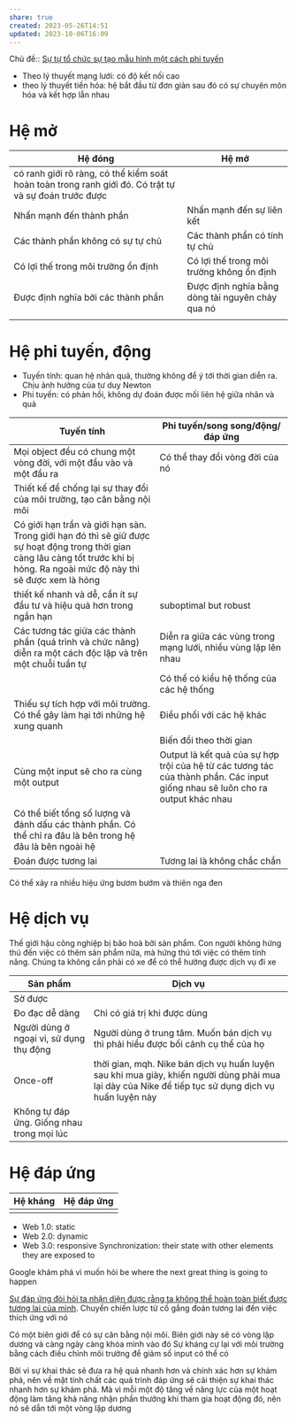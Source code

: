 ```yaml
---
share: true
created: 2023-05-26T14:51
updated: 2023-10-06T16:09
---
```

Chủ đề:: [Sự tự tổ chức sự tạo mẫu hình một cách phi tuyến](./S%E1%BB%B1%20t%E1%BB%B1%20t%E1%BB%95%20ch%E1%BB%A9c%20s%E1%BB%B1%20t%E1%BA%A1o%20m%E1%BA%ABu%20h%C3%ACnh%20m%E1%BB%99t%20c%C3%A1ch%20phi%20tuy%E1%BA%BFn.md)
- Theo lý thuyết mạng lưới: có độ kết nối cao 
- theo lý thuyết tiến hóa: hệ bắt đầu từ đơn giản sau đó có sự chuyên môn hóa và kết hợp lẫn nhau
# Hệ mở
| Hệ đóng                                                                                               | Hệ mở                                            |
| ----------------------------------------------------------------------------------------------------- | ------------------------------------------------ |
| có ranh giới rõ ràng, có thể kiểm soát hoàn toàn trong ranh giới đó. Có trật tự và sự đoán trước được |                                                  |
| Nhấn mạnh đến thành phần                                                                              | Nhấn mạnh đến sự liên kết                        |
| Các thành phần không có sự tự chủ                                                                     | Các thành phần có tính tự chủ                    |
| Có lợi thế trong môi trường ổn định                                                                   | Có lợi thế trong môi trường không ổn định        |
| Được định nghĩa bởi các thành phần                                                                    | Được định nghĩa bằng dòng tài nguyên chảy qua nó |
|                                                                                                       |                                                  |

# Hệ phi tuyến, động 
- Tuyến tính: quan hệ nhân quả, thường không để ý tới thời gian diễn ra. Chịu ảnh hưởng của tư duy Newton
- Phi tuyến: có phản hồi, không dự đoán được mối liên hệ giữa nhân và quả

| Tuyến tính                                                                                                                                                                        | Phi tuyến/song song/động/đáp ứng                                                                                               |
| --------------------------------------------------------------------------------------------------------------------------------------------------------------------------------- | ------------------------------------------------------------------------------------------------------------------------------ |
| Mọi object đều có chung một vòng đời, với một đầu vào và một đầu ra                                                                                                               | Có thể thay đổi vòng đời của nó                                                                                                |
| Thiết kế để chống lại sự thay đổi của môi trường, tạo cân bằng nội môi                                                                                                            |                                                                                                                                |
| Có giới hạn trần và giới hạn sàn. Trong giới hạn đó thì sẽ giữ được sự hoạt động trong thời gian càng lâu càng tốt trước khi bị hỏng. Ra ngoài mức độ này thì sẽ được xem là hỏng |                                                                                                                                |
| thiết kế nhanh và dễ, cần ít sự đầu tư và hiệu quả hơn trong ngắn hạn                                                                                                             | suboptimal but robust                                                                                                          |
| Các tương tác giữa các thành phần (quá trình và chức năng) diễn ra một cách độc lập và trên một chuỗi tuần tự                                                                     | Diễn ra giữa các vùng trong mạng lưới, nhiều vùng lặp lên nhau                                                                 |
|                                                                                                                                                                                   | Có thể có kiểu hệ thống của các hệ thống                                                                                       |
| Thiếu sự tích hợp với môi trường. Có thể gây làm hại tới những hệ xung quanh                                                                                                      | Điều phối với các hệ khác                                                                                                      |
|                                                                                                                                                                                   | Biến đổi theo thời gian                                                                                                        |
| Cùng một input sẽ cho ra cùng một output                                                                                                                                          | Output là kết quả của sự hợp trội của hệ từ các tương tác của thành phần. Các input giống nhau sẽ luôn cho ra output khác nhau |
| Có thể biết tổng số lượng và đánh dấu các thành phần. Có thể chỉ ra đâu là bên trong hệ đâu là bên ngoài hệ                                                                       |                                                                                                                                |
|    Đoán được tương lai                                                                                                                                                                              |   Tương lai là không chắc chắn                                                                                                                             |
Có thể xảy ra nhiều hiệu ứng bươm bướm và thiên nga đen 


# Hệ dịch vụ
Thế giới hậu công nghiệp bị bão hoà bởi sản phẩm. Con người không hứng thú đến việc có thêm sản phẩm nữa, mà hứng thú tới việc có thêm tính năng. Chúng ta không cần phải có xe để có thể hưởng được dịch vụ đi xe

| Sản phẩm                                   | Dịch vụ                                                                                                                                             |
| ------------------------------------------ | --------------------------------------------------------------------------------------------------------------------------------------------------- |
| Sờ được                                    |                                                                                                                                                     |
| Đo đạc dễ dàng                             | Chỉ có giá trị khi được dùng                                                                                                                        |
| Người dùng ở ngoại vi, sử dụng thụ động    | Người dùng ở trung tâm. Muốn bán dịch vụ thì phải hiểu được bối cảnh cụ thể của họ                                                                  |
| Once-off                                   | thời gian, mqh. Nike bán dịch vụ huấn luyện sau khi mua giày, khiến người dùng phải mua lại dày của Nike để tiếp tục sử dụng dịch vụ huấn luyện này |
| Không tự đáp ứng. Giống nhau trong mọi lúc |                                                                                                                                                     |

# Hệ đáp ứng
| Hệ kháng | Hệ đáp ứng |
| -------- | ---------- |
|          |            |
- Web 1.0: static
- Web 2.0: dynamic
- Web 3.0: responsive 
	Synchronization: their state with other elements they are exposed to

Google khám phá vì muốn hỏi be where the next great thing is going to happen

[Sự đáp ứng đòi hỏi ta nhận diện được rằng ta không thể hoàn toàn biết được tương lai của mình](./S%E1%BB%B1%20%C4%91%C3%A1p%20%E1%BB%A9ng%20%C4%91%C3%B2i%20h%E1%BB%8Fi%20ta%20nh%E1%BA%ADn%20di%E1%BB%87n%20%C4%91%C6%B0%E1%BB%A3c%20r%E1%BA%B1ng%20ta%20kh%C3%B4ng%20th%E1%BB%83%20ho%C3%A0n%20to%C3%A0n%20bi%E1%BA%BFt%20%C4%91%C6%B0%E1%BB%A3c%20t%C6%B0%C6%A1ng%20lai%20c%E1%BB%A7a%20m%C3%ACnh.md). Chuyển chiến lược từ cố gắng đoán tương lai đến việc thích ứng với nó

Có một biên giới để có sự cân bằng nội môi. Biên giới này sẽ có vòng lặp dương và càng ngày càng khóa mình vào đó
Sự kháng cự lại với môi trường bằng cách điều chỉnh môi trường để giảm số input có thể có 

Bởi vì sự khai thác sẽ đưa ra hệ quả nhanh hơn và chính xác hơn sự khám phá, nên về mặt tính chất các quá trình đáp ứng sẽ cải thiện sự khai thác nhanh hơn sự khám phá. Mà vì mỗi một độ tăng về năng lực của một hoạt động làm tăng khả năng nhận phần thưởng khi tham gia hoạt động đó, nên nó sẽ dẫn tới một vòng lặp dương
